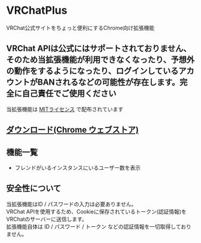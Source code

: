 # VRChatPlus
VRChat公式サイトをちょっと便利にするChrome向け拡張機能

## VRChat APIは公式にはサポートされておりません、そのため当拡張機能が利用できなくなったり、予想外の動作をするようになったり、ログインしているアカウントがBANされるなどの可能性が存在します。完全に自己責任でご使用ください
当拡張機能は [MITライセンス](https://github.com/riku1227/VRChatPlus/blob/master/LICENSE) で配布されています

## [ダウンロード(Chrome ウェブストア)](https://chrome.google.com/webstore/detail/vrchat%2B/joaffhoebddkohkafembmdkfmmcgmepj)

## 機能一覧
* フレンドがいるインスタンスにいるユーザー数を表示

## 安全性について
当拡張機能はID / パスワードの入力は必要ありません。  
VRChat APIを使用するため、Cookieに保存されているトークン(認証情報)をVRChatのサーバーに送信します。  
拡張機能自体は ID / パスワード / トークン などの認証情報を一切取得しておりません。  

